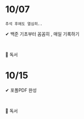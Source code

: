 # 10/07

```
추석 후에도 열심히..
```

✔  백준 기초부터 꼼꼼히 , 매일 기록하기 

<br>

🎯 독서  



# 10/15

✔  포폴PDF 완성 

<br>

🎯 독서  